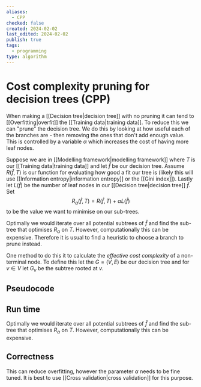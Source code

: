 ```yaml
---
aliases:
  - CPP
checked: false
created: 2024-02-02
last_edited: 2024-02-02
publish: true
tags:
  - programming
type: algorithm
---
```

# Cost complexity pruning for decision trees (CPP)

When making a [[Decision tree|decision tree]] with no pruning it can tend to [[Overfitting|overfit]] the [[Training data|training data]]. To reduce this we can "prune" the decision tree. We do this by looking at how useful each of the branches are - then removing the ones that don't add enough value. This is controlled by a variable $\alpha$ which increases the cost of having more leaf nodes. 

Suppose we are in [[Modelling framework|modelling framework]] where $T$ is our [[Training data|training data]] and let $\hat{f}$ be our decision tree. Assume $R(\hat{f}, T)$ is our function for evaluating how good a fit our tree is (likely this will use [[Information entropy|information entropy]] or the [[Gini index]]). Lastly let $L(\hat{f})$ be the number of leaf nodes in our [[Decision tree|decision tree]] $\hat{f}$. Set
$$
R_{\alpha}(\hat{f}, T) = R(\hat{f}, T) + \alpha L(\hat{f})
$$
to be the value we want to minimise on our sub-trees.

Optimally we would iterate over all potential subtrees of $\hat{f}$ and find the sub-tree that optimises $R_{\alpha}$ on $T$. However, computationally this can be expensive. Therefore it is usual to find a heuristic to choose a branch to prune instead.

One method to do this it to calculate the *effective cost complexity* of a non-terminal node. To define this let the $G = (V,E)$ be our decision tree and for $v \in V$ let $G_v$ be the subtree rooted at $v$. 

## Pseudocode

## Run time

Optimally we would iterate over all potential subtrees of $\hat{f}$ and find the sub-tree that optimises $R_{\alpha}$ on $T$. However, computationally this can be expensive. 

## Correctness

This can reduce overfitting, however the parameter $\alpha$ needs to be fine tuned. It is best to use [[Cross validation|cross validation]] for this purpose. 